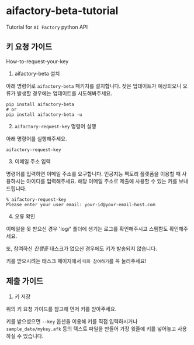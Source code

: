 # aifactory-beta-tutorial
Tutorial for `AI Factory` python API

## 키 요청 가이드 
How-to-request-your-key

1. aifactory-beta 설치

아래 명령어로 `aifactory-beta` 패키지를 설치합니다.
잦은 업데이트가 예상되오니 오류가 발생할 경우에는 업데이트를 시도해봐주세요.
```angular2html
pip install aifactory-beta
# or
pip install aifactory-beta -u
```

2. `aifactory-request-key` 명령어 실행

아래 명령어를 실행해주세요.

```
aifactory-request-key                
```

3. 이메일 주소 입력

명령어를 입력하면 이메일 주소를 요구합니다.
인공지능 팩토리 플랫폼을 이용할 때 사용하시는 아이디를 입력해주세요.
해당 이메일 주소로 제출에 사용할 수 있는 키를 보내드립니다.

```angular2html
% aifactory-request-key
Please enter your user email: your-id@your-email-host.com
```

4. 오류 확인

이메일을 못 받으신 경우 'log/' 폴더에 생기는 로그를 확인해주시고 스팸함도 확인해주세요.

또, 참여하신 *진행중* 태스크가 없으신 경우에도 키가 발송되지 않습니다.

키를 받으시려는 태스크 페이지에서 `대회 참여하기`를 꼭 눌러주세요!

## 제출 가이드

1. 키 저장

위의 키 요청 가이드를 참고해 먼저 키를 받아주세요.

키를 받으셨으면 `--key` 옵션을 이용해 키를 직접 입력하시거나 `sample_data/mykey.afk` 등의 텍스트 파일을 만들어 가장 윗줄에 키를 넣어놓고 사용하실 수 있습니다.

